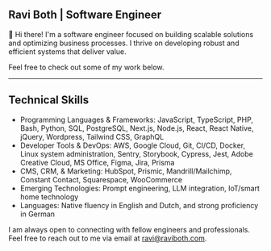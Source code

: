## Ravi Both | Software Engineer

👋 Hi there! I'm a software engineer focused on building scalable solutions and optimizing business processes. I thrive on developing robust and efficient systems that deliver value.

Feel free to check out some of my work below.
***
## Technical Skills
- Programming Languages & Frameworks: JavaScript, TypeScript, PHP, Bash, Python, SQL, PostgreSQL, Next.js, Node.js, React, React Native, jQuery, Wordpress, Tailwind CSS, GraphQL
- Developer Tools & DevOps: AWS, Google Cloud, Git, CI/CD, Docker, Linux system administration, Sentry, Storybook, Cypress, Jest, Adobe Creative Cloud, MS Office, Figma, Jira, Prisma
- CMS, CRM, & Marketing: HubSpot, Prismic, Mandrill/Mailchimp, Constant Contact, Squarespace, WooCommerce
- Emerging Technologies: Prompt engineering, LLM integration, IoT/smart home technology
- Languages: Native fluency in English and Dutch, and strong proficiency in German

I am always open to connecting with fellow engineers and professionals. Feel free to reach out to me via email at ravi@raviboth.com.
